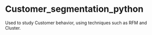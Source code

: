 # Customer_segmentation_python
Used to study Customer behavior, using techniques such as RFM and Cluster.

